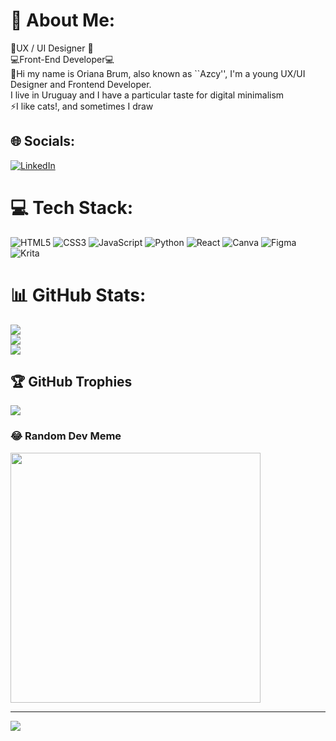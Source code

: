 # 💫 About Me:
📱UX / UI Designer 📱<br>💻Front-End Developer💻<br>📝Hi my name is Oriana Brum, also known as ``Azcy'', I'm a young UX/UI Designer and Frontend Developer. <br> I live in Uruguay and I have a particular taste for digital minimalism<br>⚡I like cats!, and sometimes I draw 


## 🌐 Socials:
[![LinkedIn](https://img.shields.io/badge/LinkedIn-%230077B5.svg?logo=linkedin&logoColor=white)](www.linkedin.com/in/oriana-b-a2aa8129a) 

# 💻 Tech Stack:
![HTML5](https://img.shields.io/badge/html5-%23E34F26.svg?style=for-the-badge&logo=html5&logoColor=white) ![CSS3](https://img.shields.io/badge/css3-%231572B6.svg?style=for-the-badge&logo=css3&logoColor=white) ![JavaScript](https://img.shields.io/badge/javascript-%23323330.svg?style=for-the-badge&logo=javascript&logoColor=%23F7DF1E) ![Python](https://img.shields.io/badge/python-3670A0?style=for-the-badge&logo=python&logoColor=ffdd54) ![React](https://img.shields.io/badge/react-%2320232a.svg?style=for-the-badge&logo=react&logoColor=%2361DAFB) ![Canva](https://img.shields.io/badge/Canva-%2300C4CC.svg?style=for-the-badge&logo=Canva&logoColor=white) ![Figma](https://img.shields.io/badge/figma-%23F24E1E.svg?style=for-the-badge&logo=figma&logoColor=white) ![Krita](https://img.shields.io/badge/Krita-203759?style=for-the-badge&logo=krita&logoColor=EEF37B)
# 📊 GitHub Stats:
![](https://github-readme-stats.vercel.app/api?username=azcyy&theme=dark&hide_border=false&include_all_commits=false&count_private=false)<br/>
![](https://github-readme-streak-stats.herokuapp.com/?user=azcyy&theme=dark&hide_border=false)<br/>
![](https://github-readme-stats.vercel.app/api/top-langs/?username=azcyy&theme=dark&hide_border=false&include_all_commits=false&count_private=false&layout=compact)

## 🏆 GitHub Trophies
![](https://github-profile-trophy.vercel.app/?username=azcyy&theme=radical&no-frame=false&no-bg=true&margin-w=4)

### 😂 Random Dev Meme
<img src='https://memer-new.vercel.app/' style="height: 400px;"/>

---
[![](https://visitcount.itsvg.in/api?id=azcyy&icon=5&color=0)](https://visitcount.itsvg.in)

<!-- Proudly created with GPRM ( https://gprm.itsvg.in ) -->
